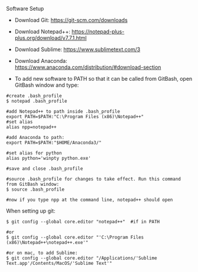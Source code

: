 Software Setup

* Download Git: https://git-scm.com/downloads
* Download Notepad++: https://notepad-plus-plus.org/download/v7.7.1.html
* Download Sublime: https://www.sublimetext.com/3
* Download Anaconda: https://www.anaconda.com/distribution/#download-section

* To add new software to PATH so that it can be called from GitBash, open GitBash window and type:
```
#create .bash_profile
$ notepad .bash_profile

#add Notepad++ to path inside .bash_profile
export PATH=$PATH:"C:\Program Files (x86)\Notepad++" 
#set alias
alias npp=notepad++

#add Anaconda to path:
export PATH=$PATH:"$HOME/Anaconda3/"

#set alias for python
alias python='winpty python.exe'

#save and close .bash_profile

#source .bash_profile for changes to take effect. Run this command from GitBash window:
$ source .bash_profile

#now if you type npp at the command line, notepad++ should open
```
When setting up git:
```
$ git config --global core.editor "notepad++"  #if in PATH

#or
$ git config --global core.editor "'C:\Program Files (x86)\Notepad++\notepad++.exe'"

#or on mac, to add Sublime:
$ git config --global core.editor "/Applications/'Sublime Text.app'/Contents/MacOS/'Sublime Text'"

```
